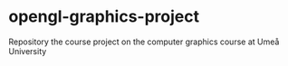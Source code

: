 # opengl-graphics-project
Repository the course project on the  computer graphics course at Umeå University 
